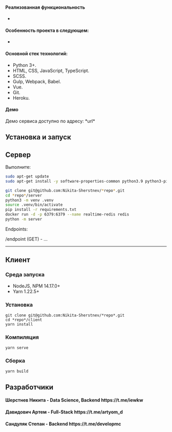 <h4>Реализованная функциональность</h4>
<ul>
    <li></li>
</ul>

<h4>Особенность проекта в следующем:</h4>
<ul>
	<li></li>
</ul>
<h4>Основной стек технологий:</h4>
<ul>
    <li>Python 3+.</li>
	<li>HTML, CSS, JavaScript, TypeScript.</li>
	<li>SCSS.</li>
	<li>Gulp, Webpack, Babel.</li>
	<li>Vue.</li>
	<li>Git.</li>
	<li>Heroku.</li>

 </ul>

<h4>Демо</h4>
<p>Демо сервиса доступно по адресу: *url* </p>

Установка и запуск
------------
 Сервер
------
Выполните:

```bash
sudo apt-get update
sudo apt-get install -y software-properties-common python3.9 python3-pip

git clone git@github.com:Nikita-Sherstnev/*repo*.git
cd *repo*/server
python3 -m venv .venv
source .venv/bin/activate
pip install -r requirements.txt
docker run -d -p 6379:6379 --name realtime-redis redis 
python -m server
```

Endpoints:

/endpoint (GET) - ...

***

 Клиент
------

### Среда запуска

- NodeJS, NPM 14.17.0+ 
- Yarn 1.22.5+

### Установка
```
git clone git@github.com:Nikita-Sherstnev/*repo*.git
cd *repo*/client
yarn install
```

### Компиляция
```
yarn serve
```

### Сборка
```
yarn build
```

## Разработчики

<h4>Шерстнев Никита - Data Science, Backend https://t.me/iewkw</h4>
<h4>Давидович Артем - Full-Stack https://t.me/artyom_d </h4>
<h4>Сандуляк Степан - Backend https://t.me/developmc </h4>